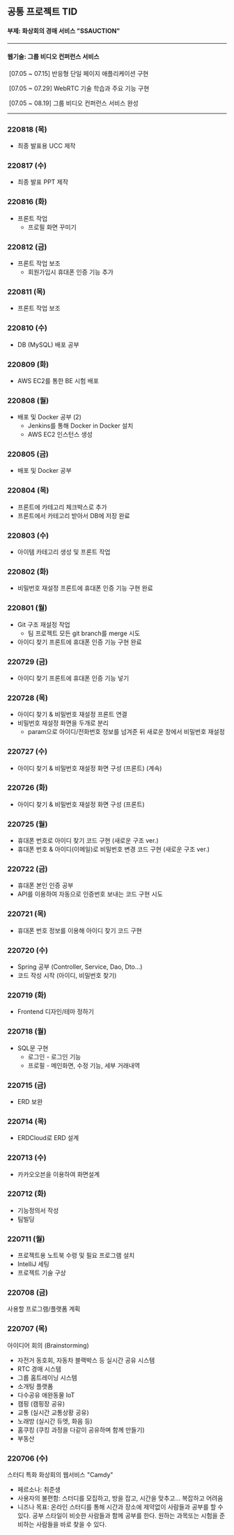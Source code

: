 ## 공통 프로젝트 TID

#### 부제: 화상회의 경매 서비스 "SSAUCTION"



---

#### 웹기술: 그룹 비디오 컨퍼런스 서비스

​	[07.05 ~ 07.15] 반응형 단일 페이지 애플리케이션 구현

​	[07.05 ~ 07.29] WebRTC 기술 학습과 주요 기능 구현

​	[07.05 ~ 08.19] 그룹 비디오 컨퍼런스 서비스 완성

---



### 220818 (목)

- 최종 발표용 UCC 제작



### 220817 (수)

- 최종 발표 PPT 제작



### 220816 (화)

- 프론트 작업
  - 프로필 화면 꾸미기




### 220812 (금)

- 프론트 작업 보조
  - 회원가입시 휴대폰 인증 기능 추가



### 220811 (목)

- 프론트 작업 보조



### 220810 (수)

- DB (MySQL) 배포 공부



### 220809 (화)

- AWS EC2를 통한 BE 시험 배포



### 220808 (월)

- 배포 및 Docker 공부 (2)
  - Jenkins를 통해 Docker in Docker 설치
  - AWS EC2 인스턴스 생성



### 220805 (금)

- 배포 및 Docker 공부



### 220804 (목)

- 프론트에 카테고리 체크박스로 추가
- 프론트에서 카테고리 받아서 DB에 저장 완료



### 220803 (수)

- 아이템 카테고리 생성 및 프론트 작업



### 220802 (화)

- 비밀번호 재설정 프론트에 휴대폰 인증 기능 구현 완료



### 220801 (월)

- Git 구조 재설정 작업
  - 팀 프로젝트 모든 git branch를 merge 시도
- 아이디 찾기 프론트에 휴대폰 인증 기능 구현 완료



### 220729 (금)

- 아이디 찾기 프론트에 휴대폰 인증 기능 넣기



### 220728 (목)

- 아이디 찾기 & 비밀번호 재설정 프론트 연결
- 비밀번호 재설정 화면을 두개로 분리
  - param으로 아이디/전화번호 정보를 넘겨준 뒤 새로운 창에서 비밀번호 재설정



### 220727 (수)

- 아이디 찾기 & 비밀번호 재설정 화면 구성 (프론트) (계속)



### 220726 (화)

- 아이디 찾기 & 비밀번호 재설정 화면 구성 (프론트)



### 220725 (월)

- 휴대폰 번호로 아이디 찾기 코드 구현 (새로운 구조 ver.)
- 휴대폰 번호 & 아이디(이메일)로 비밀번호 변경 코드 구현 (새로운 구조 ver.)



### 220722 (금)

- 휴대폰 본인 인증 공부
- API를 이용하여 자동으로 인증번호 보내는 코드 구현 시도



### 220721 (목)

- 휴대폰 번호 정보를 이용해 아이디 찾기 코드 구현



### 220720 (수)

- Spring 공부 (Controller, Service, Dao, Dto...)
- 코드 작성 시작 (아이디, 비밀번호 찾기)



### 220719 (화)

- Frontend 디자인/테마 정하기



### 220718 (월)

- SQL문 구현
  - 로그인 - 로그인 기능
  - 프로필 - 메인화면, 수정 기능, 세부 거래내역



### 220715 (금)

- ERD 보완



### 220714 (목)

- ERDCloud로 ERD 설계



### 220713 (수)

- 카카오오븐을 이용하여 화면설계



### 220712 (화)

- 기능정의서 작성
- 팀빌딩



### 220711 (월)

- 프로젝트용 노트북 수령 및 필요 프로그램 설치
- IntelliJ 세팅
- 프로젝트 기술 구상



### 220708 (금)

사용할 프로그램/플랫폼 계획



### 220707 (목)

아이디어 회의 (Brainstorming)

- 자전거 동호회, 자동차 블랙박스 등 실시간 공유 시스템
- RTC 경매 시스템
- 그룹 홈트레이닝 시스템
- 소개팅 플랫폼
- 다수공유 애완동물 IoT
- 캠핑 (캠핑장 공유)
- 교통 (실시간 교통상황 공유)
- 노래방 (실시간 듀엣, 화음 등)
- 홈쿠킹 (쿠킹 과정을 다같이 공유하며 함께 만들기)
- 부동산



### 220706 (수)

스터디 특화 화상회의 웹서비스 "Camdy"

- 페르소나: 취준생
- 사용자의 불편함: 스터디를 모집하고, 방을 잡고, 시간을 맞추고... 복잡하고 어려움
- 니즈나 목표: 온라인 스터디를 통해 시간과 장소에 제약없이 사람들과 공부를 할 수 있다.
                         공부 스타일이 비슷한 사람들과 함께 공부를 한다.
                         원하는 과목또는 시험을 준비하는 사람들을 바로 찾을 수 있다.
